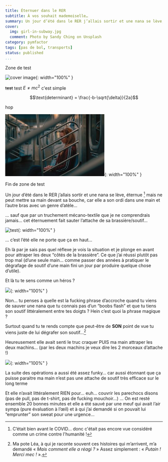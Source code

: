 ```yaml
---
title: Éternuer dans le RER
subtitle: À vos souhait mademoiselle…
summary: Un jour d’été dans le RER j’allais sortir et une nana se lève, éternue [^covid] mais ne peut mettre sa main devant sa bouche, car elle a son ordi dans une main et l’autre bras avec un genre d’atèle…
cover:
  img: girl-in-subway.jpg
  comment: Photo by Sandy Ching on Unsplash
category: pymfactor
tags: [pas de bol, transports]
status: published
...
```


Zone de test

![cover image](solvay.jpg){: width="100%" }

~~test~~ test $E \neq mc^2$ c'est simple

$$\text{determinant} = \frac{-b-\sqrt{\delta}}{2a}$$

hop

![cover image](/assets/img/girl-in-subway-thumb.jpg){: width="100%" }

Fin de zone de test

Un jour d’été dans le RER j’allais sortir et une nana se lève, éternue [^covid] mais ne peut mettre sa main devant sa bouche, car elle a son ordi dans une main et l’autre bras avec un genre d’atèle…

[^covid]: C’était bien avant le COVID… donc c'était pas encore vue considéré comme un crime contre l'humanité !

… sauf que par un truchement mécano-textile que je ne comprendrais jamais… cet éternuement fait sauter l’attache de sa brassière/soutif…

![test](https://media.giphy.com/media/xT1XGLtjjDfqIjJCO4/giphy.gif){: width="100%" }

… c’est l’été elle ne porte que ça en haut…

Eh là par je sais pas quel réflexe je vois la situation et je plonge en avant pour attraper les deux “côtés de la brassière”. Ce que j’ai réussi plutôt pas trop mal (d’une seule main… comme passer des années à pratiquer le dégrafage de soutif d’une main fini un jour par produire quelque chose d’utile).

Et là tu te sens comme un héros ?

![](https://media.giphy.com/media/7OVSLBCahCv1rb5rZ5/giphy.gif){: width="100%" }

Non… tu penses à quelle est la fucking phrase d’accroche quand tu viens de sauver une nana que tu connais pas d’un “boobs flash” et que tu tiens son soutif littéralement entre tes doigts ? Hein c’est quoi la phrase magique ?

Surtout quand tu te rends compte que peut-être de **SON** point de vue tu viens juste de lui dégrafer son soutif…[^lea]

[^lea]: Ma pote Léa, à qui je raconte souvent ces histoires qui m’arrivent, m’a demandé « _Mais comment elle a réagi ?_ » Assez simplement : « _Putain ! Merci mec !_ ».

Heureusement elle avait senti le truc craquer PUIS ma main attraper les deux machins… (par les deux machins je veux dire les 2 morceaux d’attache !)

![](https://media.giphy.com/media/6q29hxDKvJvPy/giphy.gif){: width="100%" }

La suite des opérations a aussi été assez funky… car aussi étonnant que ça puisse paraitre ma main n’est pas une attache de soutif très efficace sur le long terme

Et elle n’avait littéralement RIEN pour… euh… couvrir les parechocs disons (pas de pull, pas de t-shirt, pas de fucking mouchoir…) … On est resté ensemble 20 bonnes minutes et elle a été sauvé par une meuf qui avait l’air sympa (pure évaluation à l’œil) et à qui j’ai demandé si on pouvait lui “emprunter” son sweat pour une urgence…
